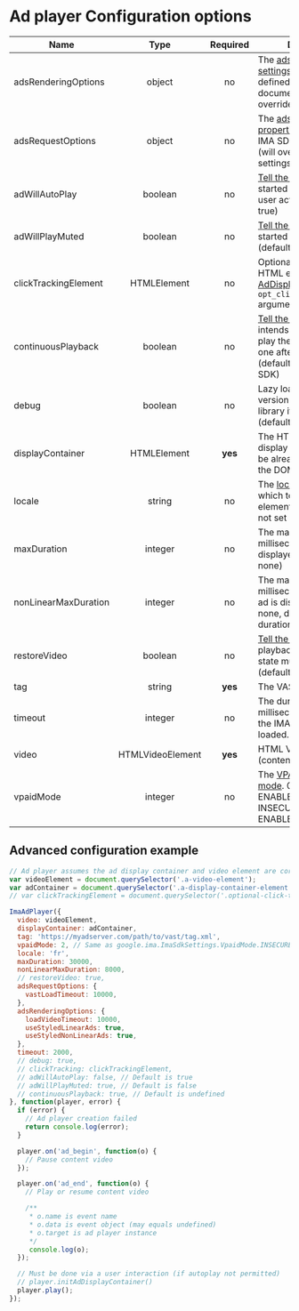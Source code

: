 # Ad player Configuration options

| Name | Type | Required | Description |
| ---  | :---: | :---: | --- |
| adsRenderingOptions | object | no | The [ads rendering settings properties](https://developers.google.com/interactive-media-ads/docs/sdks/html5/v3/reference/js/ima.AdsRenderingSettings#properties) defined in the IMA SDK documentation. (will override default settings) |
| adsRequestOptions | object | no | The [ads request properties](https://developers.google.com/interactive-media-ads/docs/sdks/html5/v3/reference/js/ima.AdsRequest#properties) defined in the IMA SDK documentation. (will override default settings) |
| adWillAutoPlay | boolean | no | [Tell the SDK](https://developers.google.com/interactive-media-ads/docs/sdks/html5/v3/reference/js/ima.AdsRequest#setAdWillAutoPlay) if ad player is started as the result of a user action. (default is true) |
| adWillPlayMuted | boolean | no | [Tell the SDK](https://developers.google.com/interactive-media-ads/docs/sdks/html5/v3/reference/js/ima.AdsRequest#setAdWillPlayMuted) if ad player is started while muted. (default is false) |
| clickTrackingElement | HTMLElement | no | Optional video ad click HTML element. (see also [AdDisplayContainer](https://developers.google.com/interactive-media-ads/docs/sdks/html5/v3/reference/js/ima.AdDisplayContainer#AdDisplayContainer) `opt_clickTrackingElement` argument) |
| continuousPlayback | boolean | no | [Tell the SDK](https://developers.google.com/interactive-media-ads/docs/sdks/html5/v3/reference/js/ima.AdsRequest#setContinuousPlayback) if ad player intends to continuously play the content videos one after another. (default is to not tell the SDK) |
| debug | boolean | no | Lazy load the debug version of the IMA SDK library if set to true. (default is false) |
| displayContainer | HTMLElement | __yes__ | The HTML element to display the ads in. (must be already inserted into the DOM) |
| locale | string | no | The [locale](https://developers.google.com/interactive-media-ads/docs/sdks/html5/v3/reference/js/ima.ImaSdkSettings#setLocale) (language) in which to display UI elements. (default is to not set locale) |
| maxDuration | integer | no | The maximum duration in milliseconds an ad is displayed. (default is none) |
| nonLinearMaxDuration | integer | no | The maximum duration in milliseconds a non-linear ad is displayed. (default is none, default observed duration is 45 seconds) |
| restoreVideo | boolean | no | [Tell the SDK](https://developers.google.com/interactive-media-ads/docs/sdks/html5/v3/reference/js/ima.AdsRenderingSettings#restoreCustomPlaybackStateOnAdBreakComplete) if custom playback content video state must be restored. (default is false) |
| tag | string | __yes__ | The VAST Ad tag URL. |
| timeout | integer | no | The duration in milliseconds to wait for the IMA SDK library to be loaded. (default is 6000) |
| video | HTMLVideoElement | __yes__ | HTML Video element (content video element) |
| vpaidMode | integer | no | The [VPAID playback mode](https://developers.google.com/interactive-media-ads/docs/sdks/html5/client-side/reference/js/google.ima#.VpaidMode). 0 is DISABLED, 1 is ENABLED and 2 is INSECURE. (default is ENABLED) |

## Advanced configuration example

```javascript
// Ad player assumes the ad display container and video element are correctly positioned and sized
var videoElement = document.querySelector('.a-video-element');
var adContainer = document.querySelector('.a-display-container-element');
// var clickTrackingElement = document.querySelector('.optional-click-tracking-element');

ImaAdPlayer({
  video: videoElement,
  displayContainer: adContainer,
  tag: 'https://myadserver.com/path/to/vast/tag.xml',
  vpaidMode: 2, // Same as google.ima.ImaSdkSettings.VpaidMode.INSECURE
  locale: 'fr',
  maxDuration: 30000,
  nonLinearMaxDuration: 8000,
  // restoreVideo: true,
  adsRequestOptions: {
    vastLoadTimeout: 10000,
  },
  adsRenderingOptions: {
    loadVideoTimeout: 10000,
    useStyledLinearAds: true,
    useStyledNonLinearAds: true,
  },
  timeout: 2000,
  // debug: true,
  // clickTracking: clickTrackingElement,
  // adWillAutoPlay: false, // Default is true
  // adWillPlayMuted: true, // Default is false
  // continuousPlayback: true, // Default is undefined
}, function(player, error) {
  if (error) {
    // Ad player creation failed
    return console.log(error);
  }

  player.on('ad_begin', function(o) {
    // Pause content video
  });

  player.on('ad_end', function(o) {
    // Play or resume content video

    /**
     * o.name is event name
     * o.data is event object (may equals undefined)
     * o.target is ad player instance
     */
     console.log(o);
  });

  // Must be done via a user interaction (if autoplay not permitted)
  // player.initAdDisplayContainer()
  player.play();
});
```
